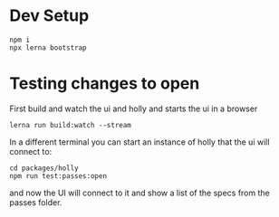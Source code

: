 # Dev Setup

```
npm i
npx lerna bootstrap
```

# Testing changes to open

First build and watch the ui and holly and starts the ui in a browser

```
lerna run build:watch --stream
```

In a different terminal you can start an instance of holly that the ui will connect to:

```
cd packages/holly
npm run test:passes:open
```

and now the UI will connect to it and show a list of the specs from the passes folder.
